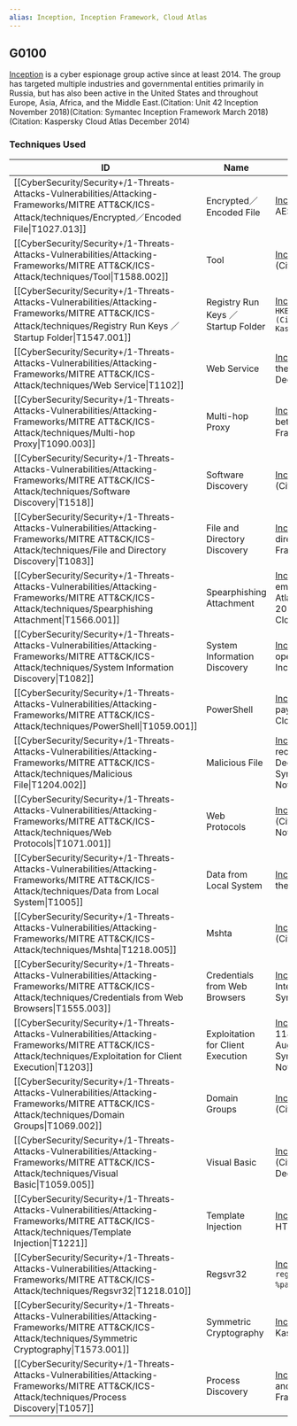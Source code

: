 ```yaml
---
alias: Inception, Inception Framework, Cloud Atlas
---
```


## G0100

[Inception](https://attack.mitre.org/groups/G0100) is a cyber espionage group active since at least 2014. The group has targeted multiple industries and governmental entities primarily in Russia, but has also been active in the United States and throughout Europe, Asia, Africa, and the Middle East.(Citation: Unit 42 Inception November 2018)(Citation: Symantec Inception Framework March 2018)(Citation: Kaspersky Cloud Atlas December 2014)


### Techniques Used

| ID | Name | Use |
| --- | --- | --- |
| [[CyberSecurity/Security+/1-Threats-Attacks-Vulnerabilities/Attacking-Frameworks/MITRE ATT&CK/ICS-Attack/techniques/Encrypted／Encoded File\|T1027.013]] | Encrypted／Encoded File | [Inception](https://attack.mitre.org/groups/G0100) has encrypted malware payloads dropped on victim machines with AES and RC4 encryption.(Citation: Kaspersky Cloud Atlas December 2014) |
| [[CyberSecurity/Security+/1-Threats-Attacks-Vulnerabilities/Attacking-Frameworks/MITRE ATT&CK/ICS-Attack/techniques/Tool\|T1588.002]] | Tool | [Inception](https://attack.mitre.org/groups/G0100) has obtained and used open-source tools such as [LaZagne](https://attack.mitre.org/software/S0349).(Citation: Kaspersky Cloud Atlas August 2019) |
| [[CyberSecurity/Security+/1-Threats-Attacks-Vulnerabilities/Attacking-Frameworks/MITRE ATT&CK/ICS-Attack/techniques/Registry Run Keys ／ Startup Folder\|T1547.001]] | Registry Run Keys ／ Startup Folder | [Inception](https://attack.mitre.org/groups/G0100) has maintained persistence by modifying Registry run key value <br /> <code>HKEY_CURRENT_USER\Software\Microsoft\Windows\CurrentVersion\Run\</code>.(Citation: Kaspersky Cloud Atlas December 2014) |
| [[CyberSecurity/Security+/1-Threats-Attacks-Vulnerabilities/Attacking-Frameworks/MITRE ATT&CK/ICS-Attack/techniques/Web Service\|T1102]] | Web Service | [Inception](https://attack.mitre.org/groups/G0100) has incorporated at least five different cloud service providers into their C2 infrastructure including CloudMe.(Citation: Kaspersky Cloud Atlas December 2014)(Citation: Symantec Inception Framework March 2018) |
| [[CyberSecurity/Security+/1-Threats-Attacks-Vulnerabilities/Attacking-Frameworks/MITRE ATT&CK/ICS-Attack/techniques/Multi-hop Proxy\|T1090.003]] | Multi-hop Proxy | [Inception](https://attack.mitre.org/groups/G0100) used chains of compromised routers to proxy C2 communications between them and cloud service providers.(Citation: Symantec Inception Framework March 2018) |
| [[CyberSecurity/Security+/1-Threats-Attacks-Vulnerabilities/Attacking-Frameworks/MITRE ATT&CK/ICS-Attack/techniques/Software Discovery\|T1518]] | Software Discovery | [Inception](https://attack.mitre.org/groups/G0100) has enumerated installed software on compromised systems.(Citation: Symantec Inception Framework March 2018) |
| [[CyberSecurity/Security+/1-Threats-Attacks-Vulnerabilities/Attacking-Frameworks/MITRE ATT&CK/ICS-Attack/techniques/File and Directory Discovery\|T1083]] | File and Directory Discovery | [Inception](https://attack.mitre.org/groups/G0100) used a file listing plugin to collect information about file and directories both on local and remote drives.(Citation: Symantec Inception Framework March 2018) |
| [[CyberSecurity/Security+/1-Threats-Attacks-Vulnerabilities/Attacking-Frameworks/MITRE ATT&CK/ICS-Attack/techniques/Spearphishing Attachment\|T1566.001]] | Spearphishing Attachment | [Inception](https://attack.mitre.org/groups/G0100) has used weaponized documents attached to spearphishing emails for reconnaissance and initial compromise.(Citation: Kaspersky Cloud Atlas December 2014)(Citation: Symantec Inception Framework March 2018)(Citation: Unit 42 Inception November 2018)(Citation: Kaspersky Cloud Atlas August 2019) |
| [[CyberSecurity/Security+/1-Threats-Attacks-Vulnerabilities/Attacking-Frameworks/MITRE ATT&CK/ICS-Attack/techniques/System Information Discovery\|T1082]] | System Information Discovery | [Inception](https://attack.mitre.org/groups/G0100) has used a reconnaissance module to gather information about the operating system and hardware on the infected host.(Citation: Symantec Inception Framework March 2018) |
| [[CyberSecurity/Security+/1-Threats-Attacks-Vulnerabilities/Attacking-Frameworks/MITRE ATT&CK/ICS-Attack/techniques/PowerShell\|T1059.001]] | PowerShell | [Inception](https://attack.mitre.org/groups/G0100) has used PowerShell to execute malicious commands and payloads.(Citation: Unit 42 Inception November 2018)(Citation: Kaspersky Cloud Atlas December 2014) |
| [[CyberSecurity/Security+/1-Threats-Attacks-Vulnerabilities/Attacking-Frameworks/MITRE ATT&CK/ICS-Attack/techniques/Malicious File\|T1204.002]] | Malicious File | [Inception](https://attack.mitre.org/groups/G0100) lured victims into clicking malicious files for machine reconnaissance and to execute malware.(Citation: Kaspersky Cloud Atlas December 2014)(Citation: Kaspersky Cloud Atlas August 2019)(Citation: Symantec Inception Framework March 2018)(Citation: Unit 42 Inception November 2018) |
| [[CyberSecurity/Security+/1-Threats-Attacks-Vulnerabilities/Attacking-Frameworks/MITRE ATT&CK/ICS-Attack/techniques/Web Protocols\|T1071.001]] | Web Protocols | [Inception](https://attack.mitre.org/groups/G0100) has used HTTP, HTTPS, and WebDav in network communications.(Citation: Kaspersky Cloud Atlas December 2014)(Citation: Unit 42 Inception November 2018) |
| [[CyberSecurity/Security+/1-Threats-Attacks-Vulnerabilities/Attacking-Frameworks/MITRE ATT&CK/ICS-Attack/techniques/Data from Local System\|T1005]] | Data from Local System | [Inception](https://attack.mitre.org/groups/G0100) used a file hunting plugin to collect .txt, .pdf, .xls or .doc files from the infected host.(Citation: Kaspersky Cloud Atlas August 2019) |
| [[CyberSecurity/Security+/1-Threats-Attacks-Vulnerabilities/Attacking-Frameworks/MITRE ATT&CK/ICS-Attack/techniques/Mshta\|T1218.005]] | Mshta | [Inception](https://attack.mitre.org/groups/G0100) has used malicious HTA files to drop and execute malware.(Citation: Kaspersky Cloud Atlas August 2019) |
| [[CyberSecurity/Security+/1-Threats-Attacks-Vulnerabilities/Attacking-Frameworks/MITRE ATT&CK/ICS-Attack/techniques/Credentials from Web Browsers\|T1555.003]] | Credentials from Web Browsers | [Inception](https://attack.mitre.org/groups/G0100) used a browser plugin to steal passwords and sessions from Internet Explorer, Chrome, Opera, Firefox, Torch, and Yandex.(Citation: Symantec Inception Framework March 2018) |
| [[CyberSecurity/Security+/1-Threats-Attacks-Vulnerabilities/Attacking-Frameworks/MITRE ATT&CK/ICS-Attack/techniques/Exploitation for Client Execution\|T1203]] | Exploitation for Client Execution | [Inception](https://attack.mitre.org/groups/G0100) has exploited CVE-2012-0158, CVE-2014-1761, CVE-2017-11882 and CVE-2018-0802 for execution.(Citation: Kaspersky Cloud Atlas August 2019)(Citation: Kaspersky Cloud Atlas December 2014)(Citation: Symantec Inception Framework March 2018)(Citation: Unit 42 Inception November 2018) |
| [[CyberSecurity/Security+/1-Threats-Attacks-Vulnerabilities/Attacking-Frameworks/MITRE ATT&CK/ICS-Attack/techniques/Domain Groups\|T1069.002]] | Domain Groups | [Inception](https://attack.mitre.org/groups/G0100) has used specific malware modules to gather domain membership.(Citation: Symantec Inception Framework March 2018) |
| [[CyberSecurity/Security+/1-Threats-Attacks-Vulnerabilities/Attacking-Frameworks/MITRE ATT&CK/ICS-Attack/techniques/Visual Basic\|T1059.005]] | Visual Basic | [Inception](https://attack.mitre.org/groups/G0100) has used VBScript to execute malicious commands and payloads.(Citation: Unit 42 Inception November 2018)(Citation: Kaspersky Cloud Atlas December 2014) |
| [[CyberSecurity/Security+/1-Threats-Attacks-Vulnerabilities/Attacking-Frameworks/MITRE ATT&CK/ICS-Attack/techniques/Template Injection\|T1221]] | Template Injection | [Inception](https://attack.mitre.org/groups/G0100) has used decoy documents to load malicious remote payloads via HTTP.(Citation: Unit 42 Inception November 2018) |
| [[CyberSecurity/Security+/1-Threats-Attacks-Vulnerabilities/Attacking-Frameworks/MITRE ATT&CK/ICS-Attack/techniques/Regsvr32\|T1218.010]] | Regsvr32 | [Inception](https://attack.mitre.org/groups/G0100) has ensured persistence at system boot by setting the value <code>regsvr32 %path%\ctfmonrn.dll /s</code>.(Citation: Kaspersky Cloud Atlas December 2014) |
| [[CyberSecurity/Security+/1-Threats-Attacks-Vulnerabilities/Attacking-Frameworks/MITRE ATT&CK/ICS-Attack/techniques/Symmetric Cryptography\|T1573.001]] | Symmetric Cryptography | [Inception](https://attack.mitre.org/groups/G0100) has encrypted network communications with AES.(Citation: Kaspersky Cloud Atlas December 2014) |
| [[CyberSecurity/Security+/1-Threats-Attacks-Vulnerabilities/Attacking-Frameworks/MITRE ATT&CK/ICS-Attack/techniques/Process Discovery\|T1057]] | Process Discovery | [Inception](https://attack.mitre.org/groups/G0100) has used a reconnaissance module to identify active processes and other associated loaded modules.(Citation: Symantec Inception Framework March 2018) |
